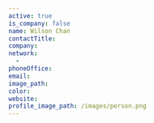 ```yaml
---
active: true
is_company: false
name: Wilson Chan
contactTitle:
company:
network:
  -
phoneOffice:
email:
image_path:
color:
website:
profile_image_path: /images/person.png
---
```

